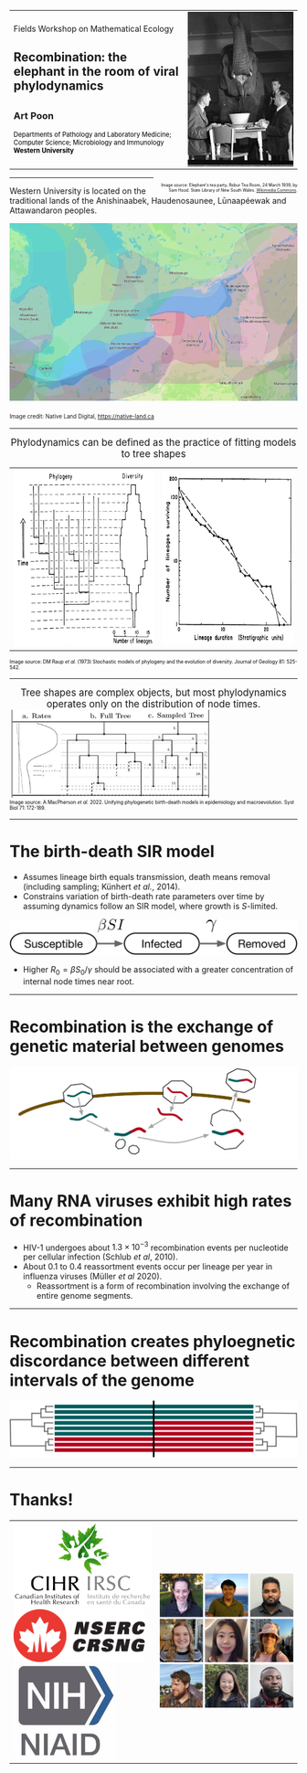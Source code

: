 
<table>
<tr>
<td>
Fields Workshop on Mathematical Ecology
<h2>Recombination: the elephant in the room of viral phylodynamics<h2>
<h3>Art Poon</h3>
<div style="color: black; font-size: 0.8em">
Departments of Pathology and Laboratory Medicine; Computer Science; Microbiology and Immunology<br/>
<b>Western University</b>
</div>
</td>
<td>
<img src="/img/elephant-in-the-room.jpg" style="float: right;"/>
</td>
</tr>
</table>

<div style="float: right; text-align: right; width: 50%; color: black; font-size: 0.5em">
<br/>
Image source: Elephant's tea party, Robur Tea Room, 24 March 1939, by Sam Hood. State Library of New South Wales. <a href="https://commons.wikimedia.org/wiki/File:Elephant%27s_tea_party,_Robur_Tea_Room,_24_March_1939,_by_Sam_Hood_(8739115901).jpg">Wikimedia Commons</a>.
</div>



---

Western University is located on the traditional lands of the Anishinaabek, Haudenosaunee, L&#363;naap&eacute;ewak and Attawandaron peoples.

<img src="/img/native-land.png" width=700/>

<small><small>
Image credit: Native Land Digital, https://native-land.ca
</small></small>

---

<div style="text-align: center; font-size: 1.2em;">
Phylodynamics can be defined as the practice of fitting models to tree shapes
</div>

<table>
<tr>
<td><img src="/img/raup1973.png" height=310/></td>
<td><img src="/img/raup1973-2.png" height=300/></td>
</tr>
</table>

<div style="color: black; font-size: 0.6em">
Image source: DM Raup <i>et al.</i> (1973) Stochastic models of phylogeny and the evolution of diversity. Journal of Geology 81: 525-542.
</div>

---

<div style="text-align: center; font-size: 1.2em;">
Tree shapes are complex objects, but most phylodynamics operates only on the distribution of node times.
</div>
<img src="/img/macpherson2022.png" width="70%">
<div style="color: black; font-size: 0.6em">
Image source: A MacPherson <i>et al.</i> 2022. Unifying phylogenetic birth-death models in epidemiology and macroevolution. Syst Biol 71: 172-189.
</div>

---

# The birth-death SIR model 

* Assumes lineage birth equals transmission, death means removal (including sampling; K&uuml;nhert *et al.*, 2014).
* Constrains variation of birth-death rate parameters over time by assuming dynamics follow an SIR model, where growth is $S$-limited.

![](/img/SIR-model.svg)

* Higher $R_0=\beta S_0 / \gamma$ should be associated with a greater concentration of internal node times near root.

---

# Recombination is the exchange of genetic material between genomes

![](/img/recombination.svg)

---

# Many RNA viruses exhibit high rates of recombination

* HIV-1 undergoes about $1.3\times 10^{-3}$ recombination events per nucleotide per cellular infection (Schlub *et al*, 2010).
* About 0.1 to 0.4 reassortment events occur per lineage per year in influenza viruses (M&uuml;ller *et al* 2020).
  * Reassortment is a form of recombination involving the exchange of entire genome segments.

---

# Recombination creates phyloegnetic discordance between different intervals of the genome

![](/img/phylo-discord.svg)

---



# Thanks!

<table>
<tr>
  <td>
    <img src="/img/cihr.png" width="250px"/><br/>
    <img src="/img/NSERC_RGB.png" width="230px"/>
    <img src="/img/NIH_NIAID.jpg" width="180px"/>
  </td>
  <td style="vertical-align: middle;">
    <img src="/img/lab-thumbnails.jpeg" width="400px"/>
  </td>
</tr>
</table>
